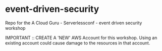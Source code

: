 # event-driven-security

Repo for the A Cloud Guru - Serverlessconf - event driven security workshop

IMPORTANT :: CREATE A 'NEW' AWS Account for this workshop. Using an existing account could cause damage to the resources in that account.
